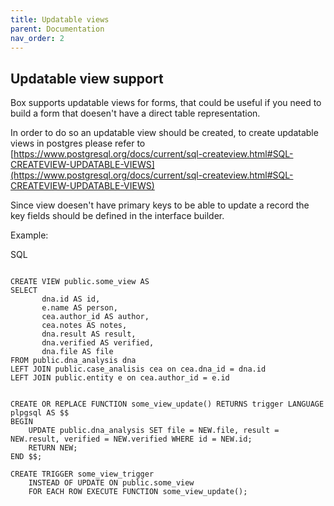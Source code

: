 ```yaml
---
title: Updatable views
parent: Documentation
nav_order: 2
---
```



## Updatable view support
Box supports updatable views for forms, that could be useful if you need to build a form that doesen't have a direct table representation.

In order to do so an updatable view should be created, to create updatable views in postgres please refer to [https://www.postgresql.org/docs/current/sql-createview.html#SQL-CREATEVIEW-UPDATABLE-VIEWS](https://www.postgresql.org/docs/current/sql-createview.html#SQL-CREATEVIEW-UPDATABLE-VIEWS) 

Since view doesen't have primary keys to be able to update a record the key fields should be defined in the interface builder.

Example:

SQL
```

CREATE VIEW public.some_view AS
SELECT
       dna.id AS id,
       e.name AS person,
       cea.author_id AS author,
       cea.notes AS notes,
       dna.result AS result,
       dna.verified AS verified,
       dna.file AS file
FROM public.dna_analysis dna
LEFT JOIN public.case_analisis cea on cea.dna_id = dna.id
LEFT JOIN public.entity e on cea.author_id = e.id


CREATE OR REPLACE FUNCTION some_view_update() RETURNS trigger LANGUAGE plpgsql AS $$
BEGIN
    UPDATE public.dna_analysis SET file = NEW.file, result = NEW.result, verified = NEW.verified WHERE id = NEW.id;
    RETURN NEW;
END $$;

CREATE TRIGGER some_view_trigger
    INSTEAD OF UPDATE ON public.some_view
    FOR EACH ROW EXECUTE FUNCTION some_view_update();
```